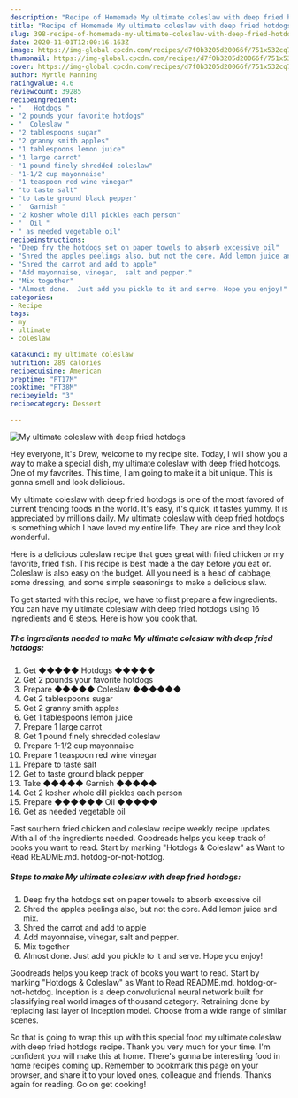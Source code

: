 ```yaml
---
description: "Recipe of Homemade My ultimate coleslaw with deep fried hotdogs"
title: "Recipe of Homemade My ultimate coleslaw with deep fried hotdogs"
slug: 398-recipe-of-homemade-my-ultimate-coleslaw-with-deep-fried-hotdogs
date: 2020-11-01T12:00:16.163Z
image: https://img-global.cpcdn.com/recipes/d7f0b3205d20066f/751x532cq70/my-ultimate-coleslaw-with-deep-fried-hotdogs-recipe-main-photo.jpg
thumbnail: https://img-global.cpcdn.com/recipes/d7f0b3205d20066f/751x532cq70/my-ultimate-coleslaw-with-deep-fried-hotdogs-recipe-main-photo.jpg
cover: https://img-global.cpcdn.com/recipes/d7f0b3205d20066f/751x532cq70/my-ultimate-coleslaw-with-deep-fried-hotdogs-recipe-main-photo.jpg
author: Myrtle Manning
ratingvalue: 4.6
reviewcount: 39285
recipeingredient:
- "   Hotdogs "
- "2 pounds your favorite hotdogs"
- "  Coleslaw "
- "2 tablespoons sugar"
- "2 granny smith apples"
- "1 tablespoons lemon juice"
- "1 large carrot"
- "1 pound finely shredded coleslaw"
- "1-1/2 cup mayonnaise"
- "1 teaspoon red wine vinegar"
- "to taste salt"
- "to taste ground black pepper"
- "  Garnish "
- "2 kosher whole dill pickles each person"
- "  Oil "
- " as needed vegetable oil"
recipeinstructions:
- "Deep fry the hotdogs set on paper towels to absorb excessive oil"
- "Shred the apples peelings also, but not the core. Add lemon juice and mix."
- "Shred the carrot and add to apple"
- "Add mayonnaise, vinegar,  salt and pepper."
- "Mix together"
- "Almost done.  Just add you pickle to it and serve. Hope you enjoy!"
categories:
- Recipe
tags:
- my
- ultimate
- coleslaw

katakunci: my ultimate coleslaw 
nutrition: 289 calories
recipecuisine: American
preptime: "PT17M"
cooktime: "PT38M"
recipeyield: "3"
recipecategory: Dessert

---
```



![My ultimate coleslaw with deep fried hotdogs](https://img-global.cpcdn.com/recipes/d7f0b3205d20066f/751x532cq70/my-ultimate-coleslaw-with-deep-fried-hotdogs-recipe-main-photo.jpg)

Hey everyone, it's Drew, welcome to my recipe site. Today, I will show you a way to make a special dish, my ultimate coleslaw with deep fried hotdogs. One of my favorites. This time, I am going to make it a bit unique. This is gonna smell and look delicious.

My ultimate coleslaw with deep fried hotdogs is one of the most favored of current trending foods in the world. It's easy, it's quick, it tastes yummy. It is appreciated by millions daily. My ultimate coleslaw with deep fried hotdogs is something which I have loved my entire life. They are nice and they look wonderful.

Here is a delicious coleslaw recipe that goes great with fried chicken or my favorite, fried fish. This recipe is best made a the day before you eat or. Coleslaw is also easy on the budget. All you need is a head of cabbage, some dressing, and some simple seasonings to make a delicious slaw.


To get started with this recipe, we have to first prepare a few ingredients. You can have my ultimate coleslaw with deep fried hotdogs using 16 ingredients and 6 steps. Here is how you cook that.

<!--inarticleads1-->

##### The ingredients needed to make My ultimate coleslaw with deep fried hotdogs:

1. Get  ◆◆◆◆◆  Hotdogs ◆◆◆◆◆
1. Get 2 pounds your favorite hotdogs
1. Prepare  ◆◆◆◆◆ Coleslaw ◆◆◆◆◆◆
1. Get 2 tablespoons sugar
1. Get 2 granny smith apples
1. Get 1 tablespoons lemon juice
1. Prepare 1 large carrot
1. Get 1 pound finely shredded coleslaw
1. Prepare 1-1/2 cup mayonnaise
1. Prepare 1 teaspoon red wine vinegar
1. Prepare to taste salt
1. Get to taste ground black pepper
1. Take  ◆◆◆◆◆ Garnish ◆◆◆◆◆
1. Get 2 kosher whole dill pickles each person
1. Prepare  ◆◆◆◆◆◆ Oil ◆◆◆◆◆
1. Get  as needed vegetable oil


Fast southern fried chicken and coleslaw recipe weekly recipe updates. With all of the ingredients needed. Goodreads helps you keep track of books you want to read. Start by marking &#34;Hotdogs &amp; Coleslaw&#34; as Want to Read README.md. hotdog-or-not-hotdog. 

<!--inarticleads2-->

##### Steps to make My ultimate coleslaw with deep fried hotdogs:

1. Deep fry the hotdogs set on paper towels to absorb excessive oil
1. Shred the apples peelings also, but not the core. Add lemon juice and mix.
1. Shred the carrot and add to apple
1. Add mayonnaise, vinegar,  salt and pepper.
1. Mix together
1. Almost done.  Just add you pickle to it and serve. Hope you enjoy!


Goodreads helps you keep track of books you want to read. Start by marking &#34;Hotdogs &amp; Coleslaw&#34; as Want to Read README.md. hotdog-or-not-hotdog. Inception is a deep convolutional neural network built for classifying real world images of thousand category. Retraining done by replacing last layer of Inception model. Choose from a wide range of similar scenes. 

So that is going to wrap this up with this special food my ultimate coleslaw with deep fried hotdogs recipe. Thank you very much for your time. I'm confident you will make this at home. There's gonna be interesting food in home recipes coming up. Remember to bookmark this page on your browser, and share it to your loved ones, colleague and friends. Thanks again for reading. Go on get cooking!

